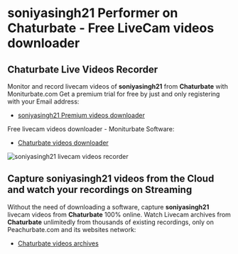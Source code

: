 # soniyasingh21 Performer on Chaturbate - Free LiveCam videos downloader

## Chaturbate Live Videos Recorder

Monitor and record livecam videos of **soniyasingh21** from **Chaturbate** with Moniturbate.com
Get a premium trial for free by just and only registering with your Email address:
* [soniyasingh21 Premium videos downloader](https://moniturbate.com/request-demo-licence-key.html)

Free livecam videos downloader - Moniturbate Software:
* [Chaturbate videos downloader](https://moniturbate.com/moniturbate-download-software.html)

![soniyasingh21 livecam videos recorder](https://peachurnet.com/templates/moniturbate-software.png)


## Capture soniyasingh21 videos from the Cloud and watch your recordings on Streaming

Without the need of downloading a software, capture **soniyasingh21** livecam videos from **Chaturbate** 100% online.
Watch Livecam archives from **Chaturbate** unlimitedly from thousands of existing recordings, only on Peachurbate.com and its websites network:
* [Chaturbate videos archives](https://peachurnet.com/)